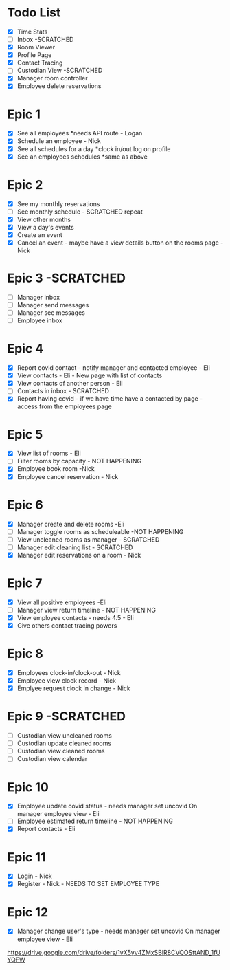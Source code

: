 # Todo List

- [x] Time Stats
- [ ] Inbox -SCRATCHED
- [x] Room Viewer
- [x] Profile Page
- [x] Contact Tracing
- [ ] Custodian View -SCRATCHED
- [x] Manager room controller
- [x] Employee delete reservations

# Epic 1

- [x] See all employees \*needs API route - Logan
- [x] Schedule an employee - Nick
- [x] See all schedules for a day \*clock in/out log on profile
- [x] See an employees schedules \*same as above

# Epic 2

- [x] See my monthly reservations
- [ ] See monthly schedule - SCRATCHED repeat
- [x] View other months
- [x] View a day's events
- [x] Create an event
- [x] Cancel an event - maybe have a view details button on the rooms page - Nick

# Epic 3 -SCRATCHED

- [ ] Manager inbox
- [ ] Manager send messages
- [ ] Manager see messages
- [ ] Employee inbox

# Epic 4

- [x] Report covid contact - notify manager and contacted employee - Eli
- [x] View contacts - Eli - New page with list of contacts
- [x] View contacts of another person - Eli
- [ ] Contacts in inbox - SCRATCHED
- [x] Report having covid - if we have time have a contacted by page - access from the employees page

# Epic 5

- [x] View list of rooms - Eli
- [ ] Filter rooms by capacity - NOT HAPPENING
- [x] Employee book room -Nick
- [x] Employee cancel reservation - Nick

# Epic 6

- [x] Manager create and delete rooms -Eli
- [ ] Manager toggle rooms as scheduleable -NOT HAPPENING
- [ ] View uncleaned rooms as manager - SCRATCHED
- [ ] Manager edit cleaning list - SCRATCHED
- [x] Manager edit reservations on a room - Nick

# Epic 7

- [x] View all positive employees -Eli
- [ ] Manager view return timeline - NOT HAPPENING
- [x] View employee contacts - needs 4.5 - Eli
- [x] Give others contact tracing powers

# Epic 8

- [x] Employees clock-in/clock-out - Nick
- [x] Employee view clock record - Nick
- [x] Emplyee request clock in change - Nick

# Epic 9 -SCRATCHED

- [ ] Custodian view uncleaned rooms
- [ ] Custodian update cleaned rooms
- [ ] Custodian view cleaned rooms
- [ ] Custodian view calendar

# Epic 10

- [x] Employee update covid status - needs manager set uncovid On manager employee view - Eli
- [ ] Employee estimated return timeline - NOT HAPPENING
- [x] Report contacts - Eli

# Epic 11

- [x] Login - Nick
- [x] Register - Nick - NEEDS TO SET EMPLOYEE TYPE

# Epic 12

- [x] Manager change user's type - needs manager set uncovid On manager employee view - Eli

https://drive.google.com/drive/folders/1vX5yv4ZMxSBlR8CVQOSttAND_1fUYQFW
